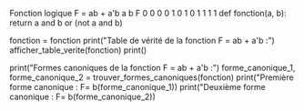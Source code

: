 Fonction logique F = ab + a'b
a	b	F
0	0	0
0	1	0
1	0	1
1	1	1
def fonction(a, b):
    return a and b or (not a and b)

fonction = fonction
print("Table de vérité de la fonction F = ab + a'b :")
afficher_table_verite(fonction)
print()

print("Formes canoniques de la fonction F = ab + a'b :")
forme_canonique_1, forme_canonique_2 = trouver_formes_canoniques(fonction)
print("Première forme canonique : F= b(forme_canonique_1))
print("Deuxième forme canonique : F= b(forme_canonique_2))
